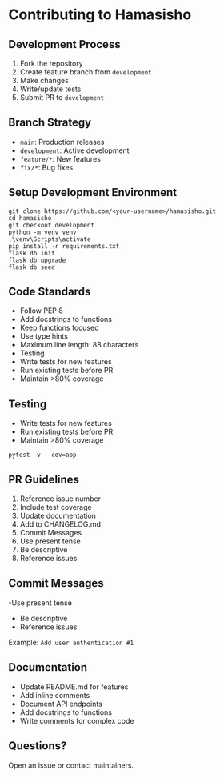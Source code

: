 # Contributing to Hamasisho

## Development Process
1. Fork the repository
2. Create feature branch from `development`
3. Make changes
4. Write/update tests
5. Submit PR to `development`

## Branch Strategy
- `main`: Production releases
- `development`: Active development
- `feature/*`: New features
- `fix/*`: Bug fixes

## Setup Development Environment
```batch
git clone https://github.com/<your-username>/hamasisho.git
cd hamasisho
git checkout development
python -m venv venv
.\venv\Scripts\activate
pip install -r requirements.txt
flask db init
flask db upgrade
flask db seed
```

## Code Standards
- Follow PEP 8
- Add docstrings to functions
- Keep functions focused
- Use type hints
- Maximum line length: 88 characters
- Testing
- Write tests for new features
- Run existing tests before PR
- Maintain >80% coverage

## Testing
- Write tests for new features
- Run existing tests before PR
- Maintain >80% coverage

```batch
pytest -v --cov=app
```

## PR Guidelines
1. Reference issue number
2. Include test coverage
3. Update documentation
4. Add to CHANGELOG.md
5. Commit Messages
6. Use present tense
7. Be descriptive
8. Reference issues

## Commit Messages
-Use present tense
- Be descriptive
- Reference issues

Example: `Add user authentication #1`

## Documentation
- Update README.md for features
- Add inline comments
- Document API endpoints
- Add docstrings to functions
- Write comments for complex code

## Questions?
Open an issue or contact maintainers.